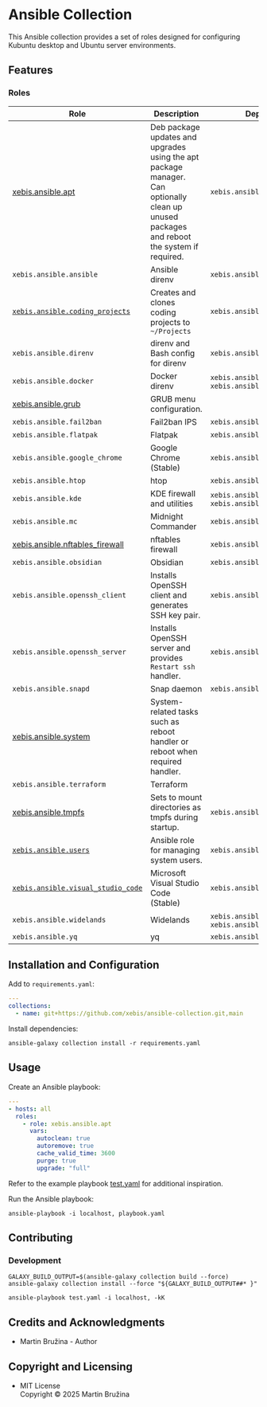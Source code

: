 # Ansible Collection

This Ansible collection provides a set of roles designed for configuring Kubuntu desktop and Ubuntu server environments.

## Features

### Roles

| Role                                                                     | Description                                                                                                                                | Dependencies                                               |
| ------------------------------------------------------------------------ | ------------------------------------------------------------------------------------------------------------------------------------------ | ---------------------------------------------------------- |
| [xebis.ansible.apt](roles/apt/README.md)                                 | Deb package updates and upgrades using the apt package manager. Can optionally clean up unused packages and reboot the system if required. | `xebis.ansible.system`                                     |
| `xebis.ansible.ansible`                                                  | Ansible direnv                                                                                                                             | `xebis.ansible.apt`                                        |
| [`xebis.ansible.coding_projects`](roles/coding_projects/README.md)       | Creates and clones coding projects to `~/Projects`                                                                                         | `xebis.ansible.apt`                                        |
| `xebis.ansible.direnv`                                                   | direnv and Bash config for direnv                                                                                                          | `xebis.ansible.apt`                                        |
| `xebis.ansible.docker`                                                   | Docker direnv                                                                                                                              | `xebis.ansible.apt`, `xebis.ansible.nftables_firewall`     |
| [xebis.ansible.grub](roles/grub/README.md)                               | GRUB menu configuration.                                                                                                                   |                                                            |
| `xebis.ansible.fail2ban`                                                 | Fail2ban IPS                                                                                                                               | `xebis.ansible.apt`                                        |
| `xebis.ansible.flatpak`                                                  | Flatpak                                                                                                                                    | `xebis.ansible.apt`                                        |
| `xebis.ansible.google_chrome`                                            | Google Chrome (Stable)                                                                                                                     | `xebis.ansible.apt`                                        |
| `xebis.ansible.htop`                                                     | htop                                                                                                                                       | `xebis.ansible.apt`                                        |
| `xebis.ansible.kde`                                                      | KDE firewall and utilities                                                                                                                 | `xebis.ansible.apt`, `xebis.ansible.nftables_firewall`     |
| `xebis.ansible.mc`                                                       | Midnight Commander                                                                                                                         | `xebis.ansible.apt`                                        |
| [xebis.ansible.nftables_firewall](roles/nftables_firewall/README.md)     | nftables firewall                                                                                                                          | `xebis.ansible.apt`                                        |
| `xebis.ansible.obsidian`                                                 | Obsidian                                                                                                                                   | `xebis.ansible.snapd`                                      |
| `xebis.ansible.openssh_client`                                           | Installs OpenSSH client and generates SSH key pair.                                                                                        | `xebis.ansible.apt`                                        |
| `xebis.ansible.openssh_server`                                           | Installs OpenSSH server and provides `Restart ssh` handler.                                                                                | `xebis.ansible.apt`                                        |
| `xebis.ansible.snapd`                                                    | Snap daemon                                                                                                                                | `xebis.ansible.apt`                                        |
| [xebis.ansible.system](roles/system/README.md)                           | System-related tasks such as reboot handler or reboot when required handler.                                                               |                                                            |
| `xebis.ansible.terraform`                                                | Terraform                                                                                                                                  |                                                            |
| [xebis.ansible.tmpfs](roles/tmpfs/README.md)                             | Sets to mount directories as tmpfs during startup.                                                                                         | `xebis.ansible.system`                                     |
| [`xebis.ansible.users`](roles/users/README.md)                           | Ansible role for managing system users.                                                                                                    | `xebis.ansible.openssh_server`                             |
| [`xebis.ansible.visual_studio_code`](roles/visual_studio_code/README.md) | Microsoft Visual Studio Code (Stable)                                                                                                      | `xebis.ansible.apt`                                        |
| `xebis.ansible.widelands`                                                | Widelands                                                                                                                                  | `xebis.ansible.flatpak`, `xebis.ansible.nftables_firewall` |
| `xebis.ansible.yq`                                                       | yq                                                                                                                                         | `xebis.ansible.apt`                                        |

## Installation and Configuration

Add to `requirements.yaml`:

```yaml
---
collections:
  - name: git+https://github.com/xebis/ansible-collection.git,main
```

Install dependencies:

```shell
ansible-galaxy collection install -r requirements.yaml
```

## Usage

Create an Ansible playbook:

```yaml
---
- hosts: all
  roles:
    - role: xebis.ansible.apt
      vars:
        autoclean: true
        autoremove: true
        cache_valid_time: 3600
        purge: true
        upgrade: "full"
```

Refer to the example playbook [test.yaml](test.yaml) for additional inspiration.

Run the Ansible playbook:

```shell
ansible-playbook -i localhost, playbook.yaml
```

## Contributing

### Development

```shell
GALAXY_BUILD_OUTPUT=$(ansible-galaxy collection build --force)
ansible-galaxy collection install --force "${GALAXY_BUILD_OUTPUT##* }"

ansible-playbook test.yaml -i localhost, -kK
```

## Credits and Acknowledgments

- Martin Bružina - Author

## Copyright and Licensing

- MIT License  
  Copyright © 2025 Martin Bružina
